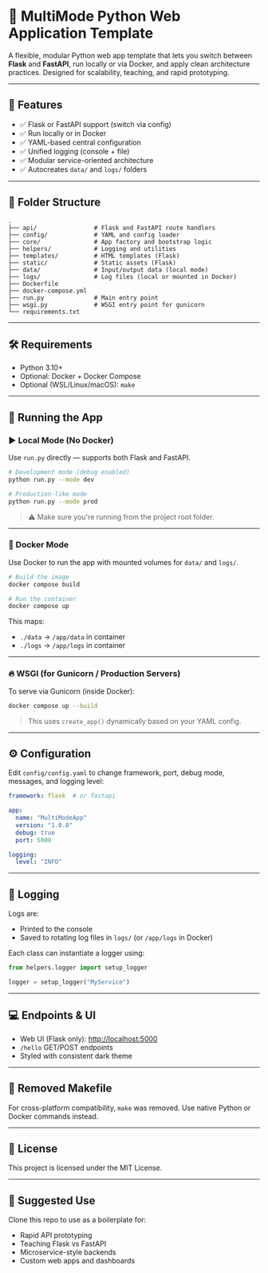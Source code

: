 # 🐍 MultiMode Python Web Application Template

A flexible, modular Python web app template that lets you switch between **Flask** and **FastAPI**, run locally or via
Docker, and apply clean architecture practices. Designed for scalability, teaching, and rapid prototyping.

---

## 🚀 Features

- ✅ Flask or FastAPI support (switch via config)
- ✅ Run locally or in Docker
- ✅ YAML-based central configuration
- ✅ Unified logging (console + file)
- ✅ Modular service-oriented architecture
- ✅ Autocreates `data/` and `logs/` folders

---

## 📆 Folder Structure

```
.
├── api/                # Flask and FastAPI route handlers
├── config/             # YAML and config loader
├── core/               # App factory and bootstrap logic
├── helpers/            # Logging and utilities
├── templates/          # HTML templates (Flask)
├── static/             # Static assets (Flask)
├── data/               # Input/output data (local mode)
├── logs/               # Log files (local or mounted in Docker)
├── Dockerfile
├── docker-compose.yml
├── run.py              # Main entry point
├── wsgi.py             # WSGI entry point for gunicorn
└── requirements.txt
```

---

## 🛠️ Requirements

- Python 3.10+
- Optional: Docker + Docker Compose
- Optional (WSL/Linux/macOS): `make`

---

## 🧪 Running the App

### ▶️ Local Mode (No Docker)

Use `run.py` directly — supports both Flask and FastAPI.

```bash
# Development mode (debug enabled)
python run.py --mode dev

# Production-like mode
python run.py --mode prod
```

> ⚠️ Make sure you're running from the project root folder.

---

### 🐳 Docker Mode

Use Docker to run the app with mounted volumes for `data/` and `logs/`.

```bash
# Build the image
docker compose build

# Run the container
docker compose up
```

This maps:

- `./data` → `/app/data` in container
- `./logs` → `/app/logs` in container

---

### 🔥 WSGI (for Gunicorn / Production Servers)

To serve via Gunicorn (inside Docker):

```bash
docker compose up --build
```

> This uses `create_app()` dynamically based on your YAML config.

---

## ⚙️ Configuration

Edit `config/config.yaml` to change framework, port, debug mode, messages, and logging level:

```yaml
framework: flask  # or fastapi

app:
  name: "MultiModeApp"
  version: "1.0.0"
  debug: true
  port: 5000

logging:
  level: "INFO"
```

---

## 🔧 Logging

Logs are:

- Printed to the console
- Saved to rotating log files in `logs/` (or `/app/logs` in Docker)

Each class can instantiate a logger using:

```python
from helpers.logger import setup_logger

logger = setup_logger("MyService")
```

---

## 💻 Endpoints & UI

- Web UI (Flask only): [http://localhost:5000](http://localhost:5000)
- `/hello` GET/POST endpoints
- Styled with consistent dark theme

---

## 🪮 Removed Makefile

For cross-platform compatibility, `make` was removed. Use native Python or Docker commands instead.

---

## 📄 License

This project is licensed under the MIT License.

---

## 🧬 Suggested Use

Clone this repo to use as a boilerplate for:

- Rapid API prototyping
- Teaching Flask vs FastAPI
- Microservice-style backends
- Custom web apps and dashboards

